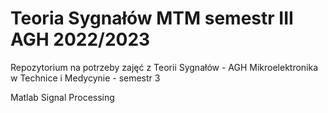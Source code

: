 # Teoria Sygnałów MTM semestr III AGH 2022/2023

Repozytorium na potrzeby zajęć z Teorii Sygnałów - AGH Mikroelektronika w Technice i Medycynie - semestr 3

Matlab
Signal Processing

